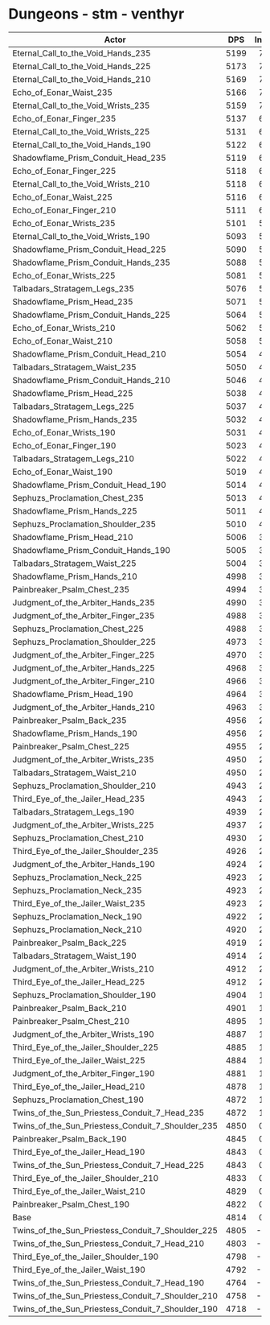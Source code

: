 # Dungeons - stm - venthyr
| Actor | DPS | Increase |
|---|:---:|:---:|
|Eternal_Call_to_the_Void_Hands_235|5199|7.99%|
|Eternal_Call_to_the_Void_Hands_225|5173|7.45%|
|Eternal_Call_to_the_Void_Hands_210|5169|7.36%|
|Echo_of_Eonar_Waist_235|5166|7.30%|
|Eternal_Call_to_the_Void_Wrists_235|5159|7.16%|
|Echo_of_Eonar_Finger_235|5137|6.70%|
|Eternal_Call_to_the_Void_Wrists_225|5131|6.57%|
|Eternal_Call_to_the_Void_Hands_190|5122|6.39%|
|Shadowflame_Prism_Conduit_Head_235|5119|6.32%|
|Echo_of_Eonar_Finger_225|5118|6.30%|
|Eternal_Call_to_the_Void_Wrists_210|5118|6.30%|
|Echo_of_Eonar_Waist_225|5116|6.26%|
|Echo_of_Eonar_Finger_210|5111|6.16%|
|Echo_of_Eonar_Wrists_235|5101|5.95%|
|Eternal_Call_to_the_Void_Wrists_190|5093|5.78%|
|Shadowflame_Prism_Conduit_Head_225|5090|5.72%|
|Shadowflame_Prism_Conduit_Hands_235|5088|5.68%|
|Echo_of_Eonar_Wrists_225|5081|5.54%|
|Talbadars_Stratagem_Legs_235|5076|5.43%|
|Shadowflame_Prism_Head_235|5071|5.33%|
|Shadowflame_Prism_Conduit_Hands_225|5064|5.18%|
|Echo_of_Eonar_Wrists_210|5062|5.14%|
|Echo_of_Eonar_Waist_210|5058|5.06%|
|Shadowflame_Prism_Conduit_Head_210|5054|4.97%|
|Talbadars_Stratagem_Waist_235|5050|4.89%|
|Shadowflame_Prism_Conduit_Hands_210|5046|4.81%|
|Shadowflame_Prism_Head_225|5038|4.64%|
|Talbadars_Stratagem_Legs_225|5037|4.62%|
|Shadowflame_Prism_Hands_235|5032|4.52%|
|Echo_of_Eonar_Wrists_190|5031|4.50%|
|Echo_of_Eonar_Finger_190|5023|4.33%|
|Talbadars_Stratagem_Legs_210|5022|4.31%|
|Echo_of_Eonar_Waist_190|5019|4.25%|
|Shadowflame_Prism_Conduit_Head_190|5014|4.14%|
|Sephuzs_Proclamation_Chest_235|5013|4.12%|
|Shadowflame_Prism_Hands_225|5011|4.08%|
|Sephuzs_Proclamation_Shoulder_235|5010|4.06%|
|Shadowflame_Prism_Head_210|5006|3.98%|
|Shadowflame_Prism_Conduit_Hands_190|5005|3.96%|
|Talbadars_Stratagem_Waist_225|5004|3.94%|
|Shadowflame_Prism_Hands_210|4998|3.81%|
|Painbreaker_Psalm_Chest_235|4994|3.73%|
|Judgment_of_the_Arbiter_Hands_235|4990|3.65%|
|Judgment_of_the_Arbiter_Finger_235|4988|3.60%|
|Sephuzs_Proclamation_Chest_225|4988|3.60%|
|Sephuzs_Proclamation_Shoulder_225|4973|3.29%|
|Judgment_of_the_Arbiter_Finger_225|4970|3.23%|
|Judgment_of_the_Arbiter_Hands_225|4968|3.19%|
|Judgment_of_the_Arbiter_Finger_210|4966|3.15%|
|Shadowflame_Prism_Head_190|4964|3.11%|
|Judgment_of_the_Arbiter_Hands_210|4963|3.08%|
|Painbreaker_Psalm_Back_235|4956|2.94%|
|Shadowflame_Prism_Hands_190|4956|2.94%|
|Painbreaker_Psalm_Chest_225|4955|2.92%|
|Judgment_of_the_Arbiter_Wrists_235|4950|2.81%|
|Talbadars_Stratagem_Waist_210|4950|2.81%|
|Sephuzs_Proclamation_Shoulder_210|4943|2.67%|
|Third_Eye_of_the_Jailer_Head_235|4943|2.67%|
|Talbadars_Stratagem_Legs_190|4939|2.59%|
|Judgment_of_the_Arbiter_Wrists_225|4937|2.54%|
|Sephuzs_Proclamation_Chest_210|4930|2.40%|
|Third_Eye_of_the_Jailer_Shoulder_235|4926|2.32%|
|Judgment_of_the_Arbiter_Hands_190|4924|2.27%|
|Sephuzs_Proclamation_Neck_225|4923|2.25%|
|Sephuzs_Proclamation_Neck_235|4923|2.25%|
|Third_Eye_of_the_Jailer_Waist_235|4923|2.25%|
|Sephuzs_Proclamation_Neck_190|4922|2.23%|
|Sephuzs_Proclamation_Neck_210|4920|2.19%|
|Painbreaker_Psalm_Back_225|4919|2.17%|
|Talbadars_Stratagem_Waist_190|4914|2.07%|
|Judgment_of_the_Arbiter_Wrists_210|4912|2.03%|
|Third_Eye_of_the_Jailer_Head_225|4912|2.03%|
|Sephuzs_Proclamation_Shoulder_190|4904|1.86%|
|Painbreaker_Psalm_Back_210|4901|1.80%|
|Painbreaker_Psalm_Chest_210|4895|1.67%|
|Judgment_of_the_Arbiter_Wrists_190|4887|1.51%|
|Third_Eye_of_the_Jailer_Shoulder_225|4885|1.46%|
|Third_Eye_of_the_Jailer_Waist_225|4884|1.44%|
|Judgment_of_the_Arbiter_Finger_190|4881|1.38%|
|Third_Eye_of_the_Jailer_Head_210|4878|1.32%|
|Sephuzs_Proclamation_Chest_190|4872|1.19%|
|Twins_of_the_Sun_Priestess_Conduit_7_Head_235|4872|1.19%|
|Twins_of_the_Sun_Priestess_Conduit_7_Shoulder_235|4850|0.74%|
|Painbreaker_Psalm_Back_190|4845|0.63%|
|Third_Eye_of_the_Jailer_Head_190|4843|0.59%|
|Twins_of_the_Sun_Priestess_Conduit_7_Head_225|4843|0.59%|
|Third_Eye_of_the_Jailer_Shoulder_210|4833|0.38%|
|Third_Eye_of_the_Jailer_Waist_210|4829|0.30%|
|Painbreaker_Psalm_Chest_190|4822|0.16%|
|Base|4814|0.00%|
|Twins_of_the_Sun_Priestess_Conduit_7_Shoulder_225|4805|-0.20%|
|Twins_of_the_Sun_Priestess_Conduit_7_Head_210|4803|-0.24%|
|Third_Eye_of_the_Jailer_Shoulder_190|4798|-0.34%|
|Third_Eye_of_the_Jailer_Waist_190|4792|-0.47%|
|Twins_of_the_Sun_Priestess_Conduit_7_Head_190|4764|-1.05%|
|Twins_of_the_Sun_Priestess_Conduit_7_Shoulder_210|4758|-1.17%|
|Twins_of_the_Sun_Priestess_Conduit_7_Shoulder_190|4718|-2.00%|
